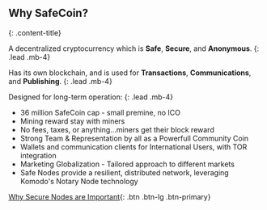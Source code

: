 ## Why SafeCoin?
{: .content-title}

A decentralized cryptocurrency which is **Safe**, **Secure**, and **Anonymous**.
{: .lead .mb-4}

Has its own blockchain, and is used for **Transactions**, **Communications**, and **Publishing**.
{: .lead .mb-4}

Designed for long-term operation:
{: .lead .mb-4}

- 36 million SafeCoin cap - small premine, no ICO
- Mining reward stay with miners
- No fees, taxes, or anything...miners get their block reward
- Strong Team & Representation by all as a Powerfull Community Coin
- Wallets and communication clients for International Users, with TOR integration
- Marketing Globalization - Tailored approach to different markets
- Safe Nodes provide a resilient, distributed network, leveraging Komodo's Notary Node technology

[Why Secure Nodes are Important](https://blog.safecoin.org/secure-nodes-why-are-they-important/){: .btn .btn-lg .btn-primary}
